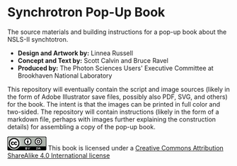 Synchrotron Pop-Up Book
=======================

The source materials and building instructions for a pop-up book about
the NSLS-II synchtotron.

 * **Design and Artwork by:** Linnea Russell
 * **Concept and Text by:** Scott Calvin and Bruce Ravel
 * **Produced by:** The Photon Sciences Users' Executive Committee at
   Brookhaven National Laboratory

This repository will eventually contain the script and image sources
(likely in the form of Adobe Illustrator save files, possibly also
PDF, SVG, and others) for the book.  The intent is that the images can
be printed in full color and two-sided.  The repository will contain
instructions (likely in the form of a markdown file, perhaps with
images further explaining the construction details) for assembling a
copy of the pop-up book.

![CC BY-SA 4.0](88x31.png)
This book is licensed under a [Creative Commons Attribution ShareAlike 4.0 International license](http://creativecommons.org/licenses/by-sa/4.0/legalcode)
